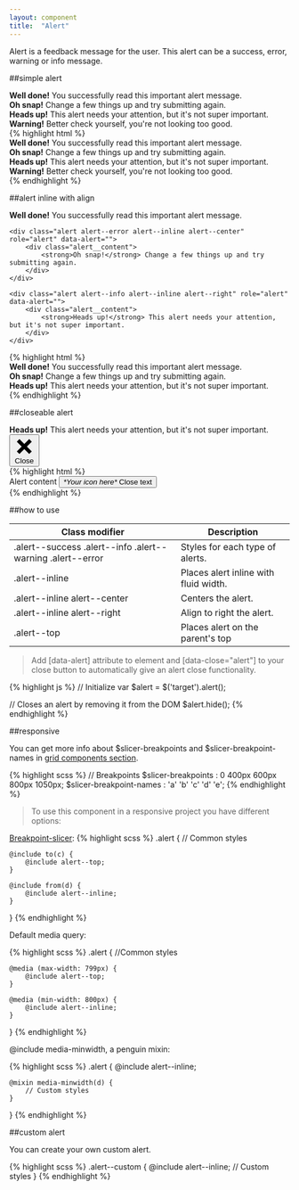 ```yaml
---
layout: component
title:  "Alert"
---
```


Alert is a feedback message for the user. This alert can be a success, error, warning or info message.

##simple alert
<div class="penguin-example">
	<div class="alert alert--success" role="alert" data-alert>
	    <div class="alert__content">
	        <strong>Well done!</strong> You successfully read this important alert message.
	    </div>
	</div>
	<div class="alert alert--error" role="alert" data-alert>
	    <div class="alert__content">
	        <strong>Oh snap!</strong> Change a few things up and try submitting again.
	    </div>
	</div>
	<div class="alert alert--info" role="alert" data-alert>
	    <div class="alert__content">
	        <strong>Heads up!</strong> This alert needs your attention, but it's not super important.
	    </div>
	</div>
	<div class="alert alert--warning" role="alert" data-alert>
		<div class="alert__content">
	        <strong>Warning!</strong> Better check yourself, you're not looking too good.
	    </div>
	</div>
</div>
{% highlight html %}
<div class="alert alert--success" role="alert" data-alert>
    <div class="alert__content">
        <strong>Well done!</strong> You successfully read this important alert message.
    </div>
</div>
<div class="alert alert--error" role="alert" data-alert>
    <div class="alert__content">
        <strong>Oh snap!</strong> Change a few things up and try submitting again.
    </div>
</div>
<div class="alert alert--info" role="alert" data-alert>
    <div class="alert__content">
        <strong>Heads up!</strong> This alert needs your attention, but it's not super important.
    </div>
</div>
<div class="alert alert--warning" role="alert" data-alert>
    <div class="alert__content">
        <strong>Warning!</strong> Better check yourself, you're not looking too good.
    </div>
</div>
{% endhighlight %}





##alert inline with align
<div class="penguin-example">
	<div class="alert alert--success alert--inline" role="alert" data-alert="">
	    <div class="alert__content">
	        <strong>Well done!</strong> You successfully read this important alert message.
	    </div>
	</div>

	<div class="alert alert--error alert--inline alert--center" role="alert" data-alert="">
	    <div class="alert__content">
	        <strong>Oh snap!</strong> Change a few things up and try submitting again.
	    </div>
	</div>

	<div class="alert alert--info alert--inline alert--right" role="alert" data-alert="">
	    <div class="alert__content">
	        <strong>Heads up!</strong> This alert needs your attention, but it's not super important.
	    </div>
	</div>
</div>
{% highlight html %}
<div class="alert alert--success alert--inline" role="alert" data-alert="">
    <div class="alert__content">
        <strong>Well done!</strong> You successfully read this important alert message.
    </div>
</div>

<div class="alert alert--error alert--inline alert--center" role="alert" data-alert="">
    <div class="alert__content">
        <strong>Oh snap!</strong> Change a few things up and try submitting again.
    </div>
</div>

<div class="alert alert--info alert--inline alert--right" role="alert" data-alert="">
    <div class="alert__content">
        <strong>Heads up!</strong> This alert needs your attention, but it's not super important.
    </div>
</div>
{% endhighlight %}





##closeable alert

<div class="penguin-example">
	<div class="alert alert--info" role="alert" data-alert="">
	    <div class="alert__content">
	        <strong>Heads up!</strong> This alert needs your attention, but it's not super important.
	        <button type="button" title="Close" data-close="alert" class="alert__close" aria-label="Close">
	        	<i class="icon icon--invert" aria-hidden="true">
	        		<svg style="fill: black;" version="1.1" xmlns="http://www.w3.org/2000/svg" xmlns:xlink="http://www.w3.org/1999/xlink" x="0px" y="0px" viewBox="0 0 512 512" enable-background="new 0 0 512 512" xml:space="preserve">
						<polygon points="438.393,374.595 319.757,255.977 438.378,137.348 374.595,73.607 255.995,192.225 137.375,73.622 
				73.607,137.352 192.246,255.983 73.622,374.625 137.352,438.393 256.002,319.734 374.652,438.378 "/>
					</svg>
				</i>
				<span class="invisible">Close</span>
			</button>
	    </div>
	</div>
</div>
{% highlight html %}
<div class="alert alert--modifier" role="alert" data-alert>
    <div class="alert__content">
        Alert content
        <button type="button" title="Close" data-close="alert" class="alert__close" aria-label="Close">
            <i class="icon icon--invert" aria-hidden="true">*Your icon here*</i>
            <span class="invisible">Close text</span>
        </button>
    </div>
</div>
{% endhighlight %}


##how to use

| Class modifier                                             | Description                           |
|------------------------------------------------------------|---------------------------------------|
| .alert--success .alert--info .alert--warning .alert--error | Styles for each type of alerts.       |
| .alert--inline                                             | Places alert inline with fluid width. |
| .alert--inline alert--center                               | Centers the alert.                    |
| .alert--inline alert--right                                | Align to right the alert.             |
| .alert--top                                                | Places alert on the parent's top      |


> Add [data-alert] attribute to element and [data-close="alert"] to your close button to automatically give an alert close functionality.

{% highlight js %}
// Initialize
var $alert = $('target').alert();

// Closes an alert by removing it from the DOM
$alert.hide();
{% endhighlight %}


##responsive

You can get more info about $slicer-breakpoints and $slicer-breakpoint-names in [grid components section](../grid/).

{% highlight scss %}
// Breakpoints
$slicer-breakpoints       : 0   400px   600px   800px   1050px;
$slicer-breakpoint-names  :  'a'     'b'     'c'     'd'      'e';
{% endhighlight %}



> To use this component in a responsive project you have different options:

[Breakpoint-slicer](https://github.com/lolmaus/breakpoint-slicer):
{% highlight scss %}
.alert {
    // Common styles

    @include to(c) {
        @include alert--top;
    }

    @include from(d) {
        @include alert--inline;
    }

}
{% endhighlight %}


Default media query:

{% highlight scss %}
.alert {
    //Common styles

    @media (max-width: 799px) {
        @include alert--top;
    }

    @media (min-width: 800px) {
        @include alert--inline;
    }

}
{% endhighlight %}

@include media-minwidth, a penguin mixin:

{% highlight scss %}
.alert {
    @include alert--inline;

    @mixin media-minwidth(d) {
        // Custom styles
    }
}
{% endhighlight %}

##custom alert

You can create your own custom alert.

{% highlight scss %}
.alert--custom {
    @include alert--inline;
    // Custom styles
}
{% endhighlight %}